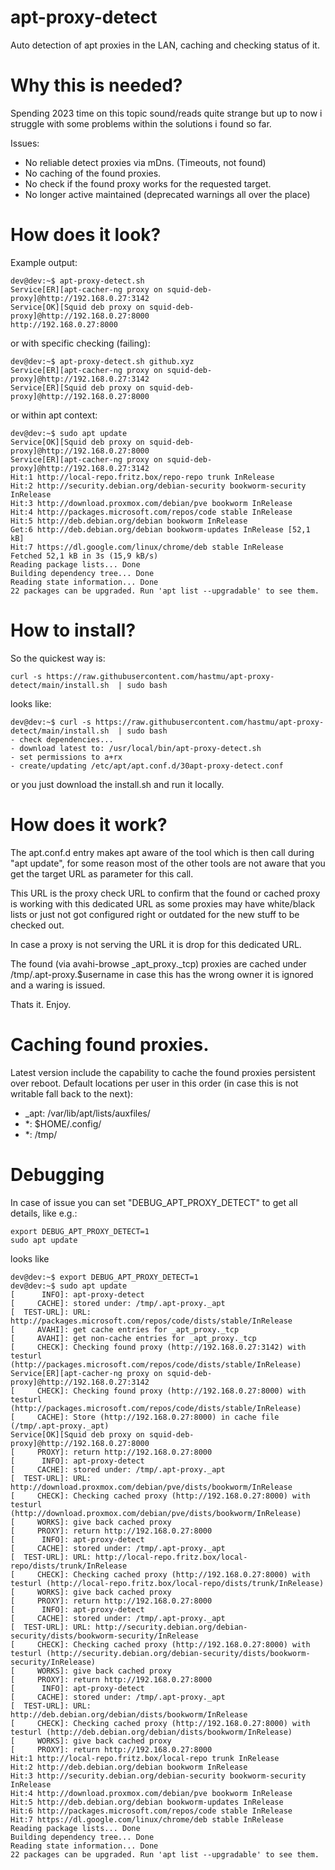 # apt-proxy-detect
Auto detection of apt proxies in the LAN, caching and checking status of it.

# Why this is needed?
Spending 2023 time on this topic sound/reads quite strange but up to now
i struggle with some problems within the solutions i found so far.

Issues:
* No reliable detect proxies via mDns. (Timeouts, not found)
* No caching of the found proxies.
* No check if the found proxy works for the requested target.
* No longer active maintained (deprecated warnings all over the place)

# How does it look?

Example output:
```
dev@dev:~$ apt-proxy-detect.sh 
Service[ER][apt-cacher-ng proxy on squid-deb-proxy]@http://192.168.0.27:3142 
Service[OK][Squid deb proxy on squid-deb-proxy]@http://192.168.0.27:8000 
http://192.168.0.27:8000
```

or with specific checking (failing):
```
dev@dev:~$ apt-proxy-detect.sh github.xyz
Service[ER][apt-cacher-ng proxy on squid-deb-proxy]@http://192.168.0.27:3142 
Service[ER][Squid deb proxy on squid-deb-proxy]@http://192.168.0.27:8000 
```

or within apt context:
```
dev@dev:~$ sudo apt update
Service[OK][Squid deb proxy on squid-deb-proxy]@http://192.168.0.27:8000 
Service[ER][apt-cacher-ng proxy on squid-deb-proxy]@http://192.168.0.27:3142 
Hit:1 http://local-repo.fritz.box/repo-repo trunk InRelease
Hit:2 http://security.debian.org/debian-security bookworm-security InRelease              
Hit:3 http://download.proxmox.com/debian/pve bookworm InRelease                           
Hit:4 http://packages.microsoft.com/repos/code stable InRelease                           
Hit:5 http://deb.debian.org/debian bookworm InRelease
Get:6 http://deb.debian.org/debian bookworm-updates InRelease [52,1 kB]
Hit:7 https://dl.google.com/linux/chrome/deb stable InRelease
Fetched 52,1 kB in 3s (15,9 kB/s)
Reading package lists... Done
Building dependency tree... Done
Reading state information... Done
22 packages can be upgraded. Run 'apt list --upgradable' to see them.
```

# How to install?

So the quickest way is:
```
curl -s https://raw.githubusercontent.com/hastmu/apt-proxy-detect/main/install.sh  | sudo bash
```

looks like:
```
dev@dev:~$ curl -s https://raw.githubusercontent.com/hastmu/apt-proxy-detect/main/install.sh  | sudo bash
- check dependencies...
- download latest to: /usr/local/bin/apt-proxy-detect.sh
- set permissions to a+rx
- create/updating /etc/apt/apt.conf.d/30apt-proxy-detect.conf

```

or you just download the install.sh and run it locally.

# How does it work?

The apt.conf.d entry makes apt aware of the tool which is then call during "apt update",
for some reason most of the other tools are not aware that you get the target URL as 
parameter for this call.

This URL is the proxy check URL to confirm that the found or cached proxy is working with
this dedicated URL as some proxies may have white/black lists or just not got configured 
right or outdated for the new stuff to be checked out.

In case a proxy is not serving the URL it is drop for this dedicated URL.

The found (via avahi-browse _apt_proxy._tcp) proxies are cached under /tmp/.apt-proxy.$username
in case this has the wrong owner it is ignored and a waring is issued.

Thats it. Enjoy.

# Caching found proxies.
Latest version include the capability to cache the found proxies persistent over reboot.
Default locations per user in this order (in case this is not writable fall back to the next):
- _apt: /var/lib/apt/lists/auxfiles/
- *: $HOME/.config/
- *: /tmp/

# Debugging

In case of issue you can set "DEBUG_APT_PROXY_DETECT" to get all details, like e.g.:
```
export DEBUG_APT_PROXY_DETECT=1
sudo apt update
```

looks like

```
dev@dev:~$ export DEBUG_APT_PROXY_DETECT=1
dev@dev:~$ sudo apt update
[      INFO]: apt-proxy-detect
[     CACHE]: stored under: /tmp/.apt-proxy._apt
[  TEST-URL]: URL: http://packages.microsoft.com/repos/code/dists/stable/InRelease
[     AVAHI]: get cache entries for _apt_proxy._tcp
[     AVAHI]: get non-cache entries for _apt_proxy._tcp
[     CHECK]: Checking found proxy (http://192.168.0.27:3142) with testurl (http://packages.microsoft.com/repos/code/dists/stable/InRelease)
Service[ER][apt-cacher-ng proxy on squid-deb-proxy]@http://192.168.0.27:3142 
[     CHECK]: Checking found proxy (http://192.168.0.27:8000) with testurl (http://packages.microsoft.com/repos/code/dists/stable/InRelease)
[     CACHE]: Store (http://192.168.0.27:8000) in cache file (/tmp/.apt-proxy._apt)
Service[OK][Squid deb proxy on squid-deb-proxy]@http://192.168.0.27:8000 
[     PROXY]: return http://192.168.0.27:8000
[      INFO]: apt-proxy-detect
[     CACHE]: stored under: /tmp/.apt-proxy._apt
[  TEST-URL]: URL: http://download.proxmox.com/debian/pve/dists/bookworm/InRelease
[     CHECK]: Checking cached proxy (http://192.168.0.27:8000) with testurl (http://download.proxmox.com/debian/pve/dists/bookworm/InRelease)
[     WORKS]: give back cached proxy
[     PROXY]: return http://192.168.0.27:8000
[      INFO]: apt-proxy-detect
[     CACHE]: stored under: /tmp/.apt-proxy._apt
[  TEST-URL]: URL: http://local-repo.fritz.box/local-repo/dists/trunk/InRelease
[     CHECK]: Checking cached proxy (http://192.168.0.27:8000) with testurl (http://local-repo.fritz.box/local-repo/dists/trunk/InRelease)
[     WORKS]: give back cached proxy
[     PROXY]: return http://192.168.0.27:8000
[      INFO]: apt-proxy-detect
[     CACHE]: stored under: /tmp/.apt-proxy._apt
[  TEST-URL]: URL: http://security.debian.org/debian-security/dists/bookworm-security/InRelease
[     CHECK]: Checking cached proxy (http://192.168.0.27:8000) with testurl (http://security.debian.org/debian-security/dists/bookworm-security/InRelease)
[     WORKS]: give back cached proxy
[     PROXY]: return http://192.168.0.27:8000
[      INFO]: apt-proxy-detect
[     CACHE]: stored under: /tmp/.apt-proxy._apt
[  TEST-URL]: URL: http://deb.debian.org/debian/dists/bookworm/InRelease
[     CHECK]: Checking cached proxy (http://192.168.0.27:8000) with testurl (http://deb.debian.org/debian/dists/bookworm/InRelease)
[     WORKS]: give back cached proxy
[     PROXY]: return http://192.168.0.27:8000
Hit:1 http://local-repo.fritz.box/local-repo trunk InRelease
Hit:2 http://deb.debian.org/debian bookworm InRelease                                     
Hit:3 http://security.debian.org/debian-security bookworm-security InRelease              
Hit:4 http://download.proxmox.com/debian/pve bookworm InRelease                                                    
Hit:5 http://deb.debian.org/debian bookworm-updates InRelease                                                      
Hit:6 http://packages.microsoft.com/repos/code stable InRelease                              
Hit:7 https://dl.google.com/linux/chrome/deb stable InRelease         
Reading package lists... Done                   
Building dependency tree... Done
Reading state information... Done
22 packages can be upgraded. Run 'apt list --upgradable' to see them.

```
